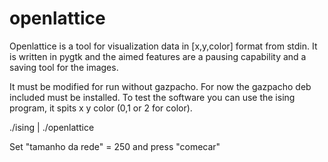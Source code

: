 openlattice
===========

Openlattice is a tool for visualization data in [x,y,color] format from stdin.
It is written in pygtk and the aimed features are a pausing capability and a 
saving tool for the images.

It must be modified for run without gazpacho. For now the gazpacho deb included
must be installed. To test the software you can use the ising program, it spits
x y color (0,1 or 2 for color).

./ising | ./openlattice

Set "tamanho da rede" = 250 and press "comecar"
